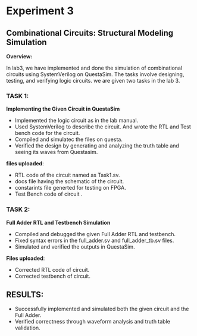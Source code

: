 # Experiment 3
## Combinational Circuits: Structural Modeling Simulation

**Overview:**

In lab3, we have implemented and done the simulation of combinational circuits using SystemVerilog on QuestaSim. The tasks involve designing, testing, and verifying logic circuits.
we are given two tasks in the lab 3.

###  TASK 1:
**Implementing the Given Circuit in QuestaSim**

- Implemented the logic circuit as in the lab manual.
- Used SystemVerilog to describe the circuit. And wrote the RTL and Test bench code for the circuit.
- Compiled and simulatec the files on questa.
- Verified the design by generating and analyzing the truth table and seeing its waves from Questasim.

**files uploaded**:
- RTL code of the circuit named as Task1.sv.
- docs file having the schematic of the circuit.
- constarints file generted for testing on FPGA.
- Test Bench code of circuit .

### TASK 2:
 **Full Adder RTL and Testbench Simulation**

- Compiled and debugged the given Full Adder RTL and testbench.
- Fixed syntax errors in the full_adder.sv and full_adder_tb.sv files.
- Simulated and verified the outputs in QuestaSim.

**Files uploaded**:
- Corrected RTL code of circuit.
- Corrected testbench of circuit.

## RESULTS:

- Successfully implemented and simulated both the given circuit and the Full Adder.
- Verified correctness through waveform analysis and truth table validation.





